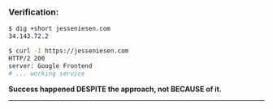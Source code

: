 ### Verification:
```bash
$ dig +short jesseniesen.com
34.143.72.2

$ curl -I https://jesseniesen.com
HTTP/2 200
server: Google Frontend
# ... working service
```

**Success happened DESPITE the approach, not BECAUSE of it.**

---
